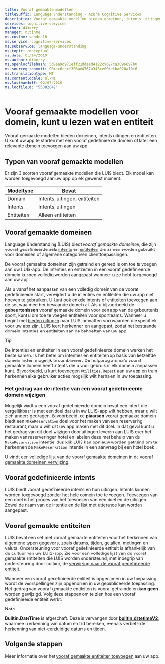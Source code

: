 ```yaml
---
title: Vooraf gemaakte modellen
titleSuffix: Language Understanding - Azure Cognitive Services
description: Vooraf gemaakte modellen bieden domeinen, intents uitingen en entiteiten. U kunt uw app te starten met een vooraf gedefinieerde domein of later een relevante domein toevoegen aan uw app.
services: cognitive-services
author: diberry
manager: nitinme
ms.custom: seodec18
ms.service: cognitive-services
ms.subservice: language-understanding
ms.topic: conceptual
ms.date: 01/24/2019
ms.author: diberry
ms.openlocfilehash: 5d2ea9d971eff22ddeed4122c9697ca3096697b0
ms.sourcegitcommit: 90cec6cccf303ad4767a343ce00befba020a10f6
ms.translationtype: MT
ms.contentlocale: nl-NL
ms.lasthandoff: 02/07/2019
ms.locfileid: "55882842"
---
```

# <a name="prebuilt-domain-intent-and-entity-models"></a>Vooraf gemaakte modellen voor domein, kunt u lezen wat en entiteit

Vooraf gemaakte modellen bieden domeinen, intents uitingen en entiteiten. U kunt uw app te starten met een vooraf gedefinieerde domein of later een relevante domein toevoegen aan uw app. 

## <a name="types-of-prebuilt-models"></a>Typen van vooraf gemaakte modellen

Er zijn 3 soorten vooraf gemaakte modellen die LUIS biedt. Elk model kan worden toegevoegd aan uw app op elk gewenst moment. 

|Modeltype|Bevat|
|--|--|
|Domain|Intents, uitingen, entiteiten|
|Intents|Intents, uitingen|
|Entiteiten|Alleen entiteiten| 

## <a name="prebuilt-domains"></a>Vooraf gemaakte domeinen

Language Understanding (LUIS) biedt *vooraf gemaakte domeinen*, die zijn vooraf gedefinieerde sets [intents](luis-how-to-add-intents.md) en [entiteiten](luis-concept-entity-types.md) die samen worden gebruikt voor domeinen of algemene categorieën clienttoepassingen. 

De vooraf gemaakte domeinen zijn getraind en gereed is om toe te voegen aan uw LUIS-app. De intenties en entiteiten in een vooraf gedefinieerde domein kunnen volledig worden aangepast wanneer u ze hebt toegevoegd aan uw app. 

Als u vanaf het aanpassen van een volledig domein van de vooraf gedefinieerde start, verwijdert u de intenties en entiteiten die uw app niet hoeven te gebruiken. U kunt ook enkele intents of entiteiten toevoegen aan de set waarmee het bestaande domein al. Als u bijvoorbeeld de **gebeurtenissen** vooraf gemaakte domein voor een app van de gebeurtenis sport, kunt u om toe te voegen entiteiten voor sportteams. Wanneer u begint met [bieden uitingen](luis-how-to-add-example-utterances.md) naar LUIS, omvatten voorwaarden die specifiek voor uw app zijn. LUIS leert herkennen en aangepast, zodat het bestaande domein intenties en entiteiten aan de behoeften van uw app. 

> [!TIP]
> De intenties en entiteiten in een vooraf gedefinieerde domein werken het beste samen. Is het beter om intenties en entiteiten op basis van hetzelfde domein indien mogelijk te combineren.
> De hulpprogramma's vooraf gemaakte domein heeft intents die u voor gebruik in elk domein aanpassen kunt. Bijvoorbeeld, u kunt toevoegen `Utilities.Repeat` aan uw app en train herkennen elke gebruiker acties mogelijk wilt herhalen in uw toepassing. 

### <a name="changing-the-behavior-of-a-prebuilt-domain-intent"></a>Het gedrag van de intentie van een vooraf gedefinieerde domein wijzigen

Mogelijk vindt u een vooraf gedefinieerde domein bevat een intent die vergelijkbaar is met een doel dat u in uw LUIS-app wilt hebben, maar u wilt zich anders gedragen. Bijvoorbeeld, de **plaatsen** vooraf gemaakte domein biedt een `MakeReservation` doel voor het maken van een reservering restaurant, maar u wilt dat uw app maken met dit doel. In dat geval kunt u het gedrag van dit doel wijzigen door uitingen leveren aan LUIS over het maken van reserveringen hotel en labelen deze met behulp van de `MakeReservation` intentie, dus klik LUIS kan opnieuw worden getraind om te herkennen de `MakeReservation` intentie in een aanvraag bij een hotel boek .

U vindt een volledige lijst van de vooraf gemaakte domeinen in de [vooraf gemaakte domeinen verwijzing](./luis-reference-prebuilt-domains.md).

## <a name="prebuilt-intents"></a>Vooraf gedefinieerde intents

LUIS biedt vooraf gedefinieerde intents en hun uitingen. Intents kunnen worden toegevoegd zonder het hele domein toe te voegen. Toevoegen van een doel is het proces van het toevoegen van een doel en de uitingen. Zowel de naam van de intentie en de lijst met utterance kan worden aangepast.  

## <a name="prebuilt-entities"></a>Vooraf gemaakte entiteiten

LUIS bevat een set met vooraf gemaakte entiteiten voor het herkennen van algemene typen gegevens, zoals datums, tijden, getallen, metingen en valuta. Ondersteuning voor vooraf gedefinieerde entiteit is afhankelijk van de cultuur van uw LUIS-app. Zie voor een volledige lijst van de vooraf gemaakte entiteiten die LUIS worden ondersteund, met inbegrip van ondersteuning door cultuur, de [verwijzing naar de vooraf gedefinieerde entiteit](./luis-reference-prebuilt-entities.md).

Wanneer een vooraf gedefinieerde entiteit is opgenomen in uw toepassing, wordt de voorspellingen zijn opgenomen in uw gepubliceerde toepassing. Het gedrag van vooraf gemaakte entiteiten is vooraf getrainde en **kan geen** worden gewijzigd. Volg deze stappen om te zien hoe een vooraf gedefinieerde entiteit werkt:

> [!NOTE]
> **Builtin.DateTime** is afgeschaft. Deze is vervangen door [ **builtin.datetimeV2**](luis-reference-prebuilt-datetimev2.md), waarmee u erkenning van datum en tijd bereiken, evenals verbeterde herkenning van niet-eenduidige datums en tijden.

## <a name="next-steps"></a>Volgende stappen

Meer informatie over het [vooraf gemaakte entiteiten toevoegen](luis-prebuilt-entities.md) aan uw app.
